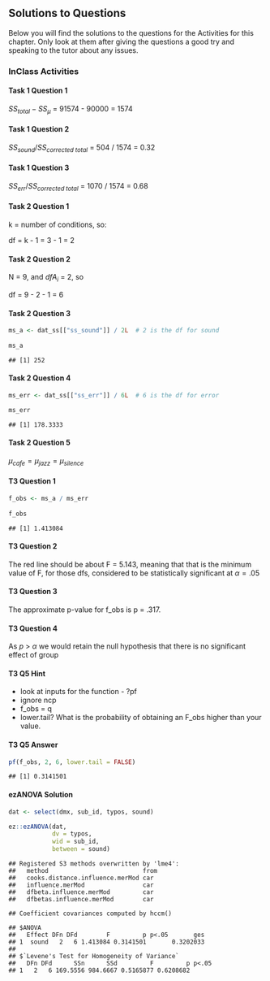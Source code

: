 
## Solutions to Questions



Below you will find the solutions to the questions for the Activities for this chapter. Only look at them after giving the questions a good try and speaking to the tutor about any issues.

### InClass Activities

#### Task 1 Question 1

$SS_{total} - SS_{\mu}$ = 91574 - 90000 = 1574

#### Task 1 Question 2

$SS_{sound} / SS_{corrected\ total}$ = 504 / 1574 = 0.32
    
#### Task 1 Question 3

$SS_{err} / SS_{corrected\ total}$ = 1070 / 1574 = 0.68

#### Task 2 Question 1

k = number of conditions, so: 

df = k - 1 = 3 - 1 = 2

#### Task 2 Question 2

N = 9, and $dfA_{i}$ = 2, so

df = 9 - 2 - 1 = 6
    
#### Task 2 Question 3


```r
ms_a <- dat_ss[["ss_sound"]] / 2L  # 2 is the df for sound
    
ms_a
```

```
## [1] 252
```

#### Task 2 Question 4


```r
ms_err <- dat_ss[["ss_err"]] / 6L  # 6 is the df for error

ms_err
```

```
## [1] 178.3333
```

#### Task 2 Question 5

$\mu_{cafe} = \mu_{jazz} = \mu_{silence}$

#### T3 Question 1


```r
f_obs <- ms_a / ms_err
    
f_obs
```

```
## [1] 1.413084
```

#### T3 Question 2

The red line should be about F = 5.143, meaning that that is the minimum value of F, for those dfs, considered to be statistically significant at $\alpha = .05$

#### T3 Question 3

The approximate p-value for f_obs is p = .317.  

#### T3 Question 4

As $p$ > $\alpha$ we would retain the null hypothesis that there is no significant effect of group

#### T3 Q5 Hint

* look at inputs for the function - ?pf
* ignore ncp
* f_obs = q
* lower.tail? What is the probability of obtaining an F_obs higher than your value.

#### T3 Q5 Answer


```r
pf(f_obs, 2, 6, lower.tail = FALSE)
```

```
## [1] 0.3141501
```

#### ezANOVA Solution


```r
dat <- select(dmx, sub_id, typos, sound)

ez::ezANOVA(dat,
            dv = typos,
            wid = sub_id,
            between = sound)
```

```
## Registered S3 methods overwritten by 'lme4':
##   method                          from
##   cooks.distance.influence.merMod car 
##   influence.merMod                car 
##   dfbeta.influence.merMod         car 
##   dfbetas.influence.merMod        car
```

```
## Coefficient covariances computed by hccm()
```

```
## $ANOVA
##   Effect DFn DFd        F         p p<.05       ges
## 1  sound   2   6 1.413084 0.3141501       0.3202033
## 
## $`Levene's Test for Homogeneity of Variance`
##   DFn DFd      SSn      SSd         F         p p<.05
## 1   2   6 169.5556 984.6667 0.5165877 0.6208682
```
